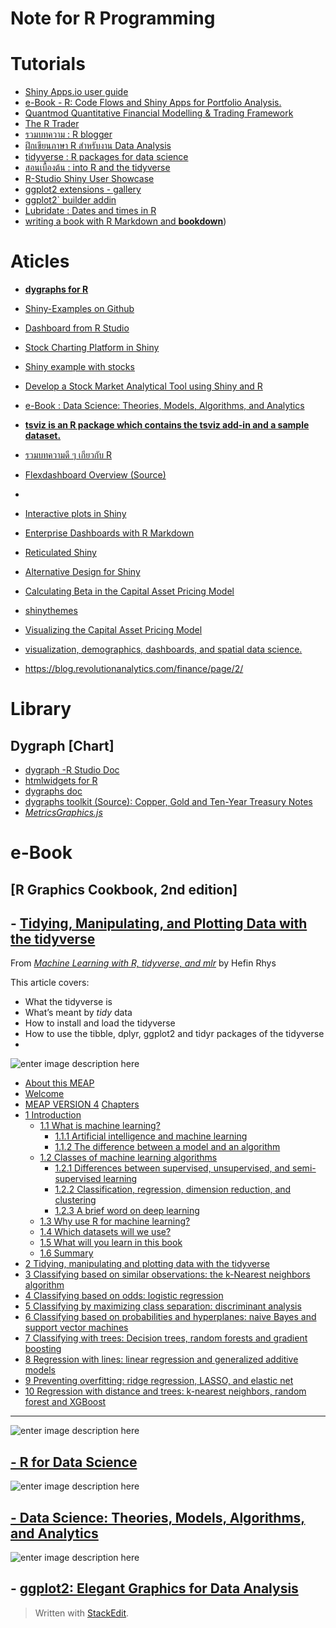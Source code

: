 Note for R Programming
====================

# Tutorials
- [Shiny Apps.io user guide](https://docs.rstudio.com/shinyapps.io/index.html)
- [ e-Book - R: Code Flows and Shiny Apps for Portfolio Analysis.](http://www.reproduciblefinance.com/start-here/)
- [Quantmod Quantitative Financial Modelling & Trading Framework](http://www.quantmod.com/)
- [The R Trader](http://www.thertrader.com/)
- [รวมบทความ : R blogger ](https://www.r-bloggers.com/)
- [ฝึกเขียนภาษา R สำหรับงาน Data Analysis](https://datarockie.com/2018/03/26/r-for-data-analysis/)
- [tidyverse : R packages for data science](https://www.tidyverse.org/)
- [สอนเบื้องต้น : into R and the tidyverse](https://moderndive.com/index.html)
- [R-Studio Shiny User Showcase](https://www.rstudio.com/products/shiny/shiny-user-showcase/)
- [ggplot2 extensions - gallery](http://www.ggplot2-exts.org/gallery/)
- [ggplot2`  builder addin]([https://github.com/dreamRs/esquisse](https://github.com/dreamRs/esquisse))
- [Lubridate : Dates and times in R](https://lubridate.tidyverse.org/articles/lubridate.html)
- [writing a book with R Markdown and **bookdown**](https://bookdown.org/yihui/bookdown/get-started.html))

# Aticles

- [**dygraphs for R**]()
- [Shiny-Examples on Github](https://github.com/rstudio/shiny-examples)
- [Dashboard from R Studio](http://rstudio.github.io/shinydashboard)
- [Stock Charting Platform in Shiny](http://manuge.com/stock-charting-platform-in-shiny/)
- [Shiny example with stocks](https://gist.github.com/wch/4026749)
- [Develop a Stock Market Analytical Tool using Shiny and R](https://medium.com/@sermal/how-to-develop-a-stock-market-analytical-tool-using-shiny-and-r-c2385e0d2f89)
- [e-Book : Data Science: Theories, Models, Algorithms, and Analytics](https://srdas.github.io/MLBook/index.html)
- [**tsviz is an R package which contains the tsviz add-in and a sample dataset.**](https://towardsdatascience.com/introducing-tsviz-interactive-time-series-visualization-in-r-studio-a96cde507a14)
- [รวมบทความดี ๆ เกียวกับ R](https://blog.methodsconsultants.com/)
- [Flexdashboard Overview (Source)](https://bookdown.org/csgillespie/shiny_components/#htmlwidget-and-value-boxes)
- [](https://rviews.rstudio.com/2018/09/20/shiny-r2d3/)

- [Interactive plots in Shiny](https://rviews.rstudio.com/2018/09/20/shiny-r2d3/)
- [Enterprise Dashboards with R Markdown](https://rviews.rstudio.com/2018/05/16/replacing-excel-reports-with-r-markdown-and-shiny/)
- [Reticulated Shiny](https://rviews.rstudio.com/2018/04/17/reticulated-shiny/)
- [Alternative Design for Shiny](https://rviews.rstudio.com/2018/03/13/alternative-design-for-shiny/)
- [Calculating Beta in the Capital Asset Pricing Model](https://rviews.rstudio.com/2018/02/08/capm-beta/)
- [shinythemes](http://shiny.rstudio.com/gallery/shiny-theme-selector.html)
- [Visualizing the Capital Asset Pricing Model](https://rviews.rstudio.com/2018/03/02/capm-and-visualization/)
- [visualization, demographics, dashboards, and spatial data science. ](https://walkerke.github.io/)
- https://blog.revolutionanalytics.com/finance/page/2/


# Library
## Dygraph [Chart]
- [dygraph -R Studio Doc](https://rstudio.github.io/dygraphs)
- [htmlwidgets for R](https://www.htmlwidgets.org/index.html)
- [dygraphs doc](http://dygraphs.com/index.html)
- [dygraphs toolkit (Source): Copper, Gold and Ten-Year Treasury Notes](http://www.reproduciblefinance.com/drafts/2017-04-10-copper-gold-and-10-year-treasury-notes/)
- [_MetricsGraphics.js_](https://metricsgraphicsjs.org/examples.htm)





# e-Book

## [R Graphics Cookbook, 2nd edition]



## - [Tidying, Manipulating, and Plotting Data with the tidyverse](https://freecontent.manning.com/tidying-manipulating-and-plotting-data-with-the-tidyverse/ "Tidying, Manipulating, and Plotting Data with the tidyverse")
From  _[Machine Learning with R, tidyverse, and mlr](https://www.manning.com/books/machine-learning-for-mortals-mere-and-otherwise?utm_source=freecontentcenter&utm_medium=website&utm_campaign=book_machinelearningformortals&utm_content=article_01)_  by Hefin Rhys

This article covers:
-   What the tidyverse is
-   What’s meant by  _tidy_  data
-   How to install and load the tidyverse
-   How to use the tibble, dplyr, ggplot2 and tidyr packages of the tidyverse
- 
![enter image description here](https://freecontent.manning.com/wp-content/uploads/machine-learning-with-r-tidy-and-mlr-240x300.jpg)

-   [About this MEAP](https://livebook.manning.com/book/machine-learning-with-r-tidyverse-and-mlr/about-this-meap/v-4)
-   [Welcome](https://livebook.manning.com/book/machine-learning-with-r-tidyverse-and-mlr/welcome/v-4)
-   [MEAP VERSION 4](https://livebook.manning.com/book/machine-learning-with-r-tidyverse-and-mlr/meap-version-4/v-4)
[Chapters](https://livebook.manning.com/book/machine-learning-for-mortals-mere-and-otherwise/chapter-1/v-4/)
-   [1 Introduction](https://livebook.manning.com/book/machine-learning-with-r-tidyverse-and-mlr/chapter-1/v-4)
    -   [1.1 What is machine learning?](https://livebook.manning.com/book/machine-learning-with-r-tidyverse-and-mlr/chapter-1/v-4/12)
        -   [1.1.1 Artificial intelligence and machine learning](https://livebook.manning.com/book/machine-learning-with-r-tidyverse-and-mlr/chapter-1/v-4/20)
        -   [1.1.2 The difference between a model and an algorithm](https://livebook.manning.com/book/machine-learning-with-r-tidyverse-and-mlr/chapter-1/v-4/32)
    -   [1.2 Classes of machine learning algorithms](https://livebook.manning.com/book/machine-learning-with-r-tidyverse-and-mlr/chapter-1/v-4/43)
        -   [1.2.1 Differences between supervised, unsupervised, and semi-supervised learning](https://livebook.manning.com/book/machine-learning-with-r-tidyverse-and-mlr/chapter-1/v-4/55)
        -   [1.2.2 Classification, regression, dimension reduction, and clustering](https://livebook.manning.com/book/machine-learning-with-r-tidyverse-and-mlr/chapter-1/v-4/68)
        -   [1.2.3 A brief word on deep learning](https://livebook.manning.com/book/machine-learning-with-r-tidyverse-and-mlr/chapter-1/v-4/82)
    -   [1.3 Why use R for machine learning?](https://livebook.manning.com/book/machine-learning-with-r-tidyverse-and-mlr/chapter-1/v-4/97)
    -   [1.4 Which datasets will we use?](https://livebook.manning.com/book/machine-learning-with-r-tidyverse-and-mlr/chapter-1/v-4/102)
    -   [1.5 What will you learn in this book](https://livebook.manning.com/book/machine-learning-with-r-tidyverse-and-mlr/chapter-1/v-4/107)
    -   [1.6 Summary](https://livebook.manning.com/book/machine-learning-with-r-tidyverse-and-mlr/chapter-1/v-4/115)
-   [2 Tidying, manipulating and plotting data with the tidyverse](https://livebook.manning.com/book/machine-learning-with-r-tidyverse-and-mlr/chapter-2/v-4)
-   [3 Classifying based on similar observations: the k-Nearest neighbors algorithm](https://livebook.manning.com/book/machine-learning-with-r-tidyverse-and-mlr/chapter-3/v-4)
-   [4 Classifying based on odds: logistic regression](https://livebook.manning.com/book/machine-learning-with-r-tidyverse-and-mlr/chapter-4/v-4)
-   [5 Classifying by maximizing class separation: discriminant analysis](https://livebook.manning.com/book/machine-learning-with-r-tidyverse-and-mlr/chapter-5/v-4)
-   [6 Classifying based on probabilities and hyperplanes: naive Bayes and support vector machines](https://livebook.manning.com/book/machine-learning-with-r-tidyverse-and-mlr/chapter-6/v-4)
-   [7 Classifying with trees: Decision trees, random forests and gradient boosting](https://livebook.manning.com/book/machine-learning-with-r-tidyverse-and-mlr/chapter-7/v-4)
-   [8 Regression with lines: linear regression and generalized additive models](https://livebook.manning.com/book/machine-learning-with-r-tidyverse-and-mlr/chapter-8/v-4)
-   [9 Preventing overfitting: ridge regression, LASSO, and elastic net](https://livebook.manning.com/book/machine-learning-with-r-tidyverse-and-mlr/chapter-9/v-4)
-   [10 Regression with distance and trees: k-nearest neighbors, random forest and XGBoost](https://livebook.manning.com/book/machine-learning-with-r-tidyverse-and-mlr/chapter-10/v-4)
---

![enter image description here](https://images-na.ssl-images-amazon.com/images/I/51768fI7L3L._SX331_BO1,204,203,200_.jpg)
## [- R for Data Science](https://r4ds.had.co.nz/index.html)




![enter image description here](https://srdas.github.io/MLBook/DSTMAA_images/EvolutionDataScientist.png)

## [- Data Science: Theories, Models, Algorithms, and Analytics](https://srdas.github.io/MLBook/)

![enter image description here](https://ih1.redbubble.net/image.543334398.1461/sticker,220x200-bg,ffffff-pad,220x200,ffffff.jpg)

## - [ggplot2: Elegant Graphics for Data Analysis](https://ggplot2-book.org/)



> Written with [StackEdit](https://stackedit.io/).
<!--stackedit_data:
eyJoaXN0b3J5IjpbNTYyNTk4MDYyLC0yNDkwMTU2LC0xNDcyND
I1NTM1LDE4OTkwOTAyMjYsNjMyNjgzMjU4LC03MTIyNjA0NTgs
MjE0NTQzMjI2OSwtMzUyOTIyMDMyLDQwOTcxMjAsLTIwNTA2MD
k1MywtODM3MzgyODk5LDEzNzkwMDE2MjIsLTIyNDIwMzk1NSwt
MzQzMDY1NDA3LC01NjE5NzI5MTYsLTEwNjEyNjIxMTAsLTIxMD
M0NTg2NDYsMjAxNTc2NDUxMiwtMTQ5MTAxNTQ4M119
-->